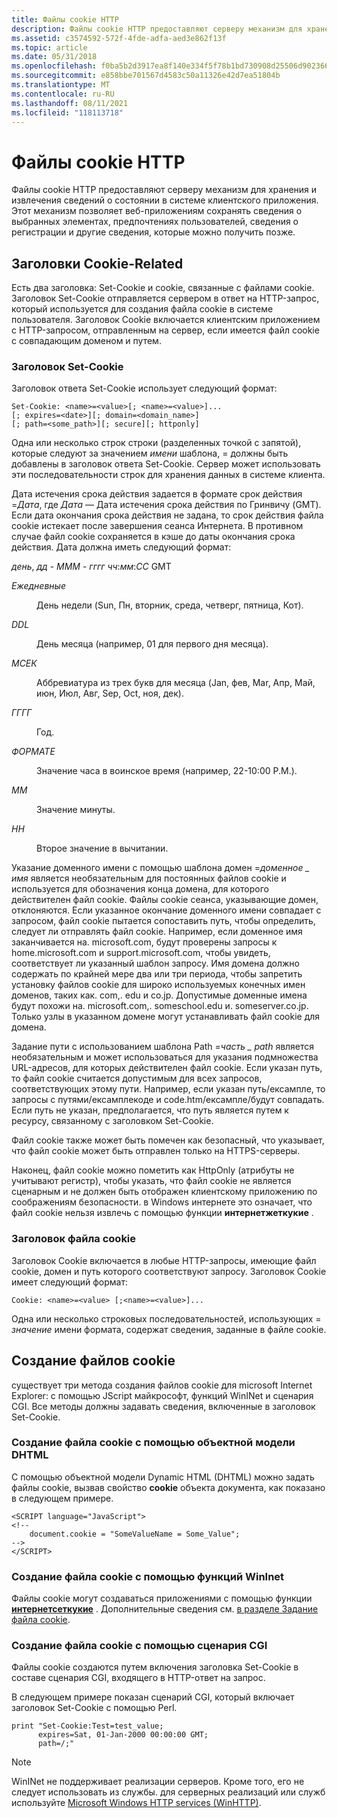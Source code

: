 ```yaml
---
title: Файлы cookie HTTP
description: Файлы cookie HTTP предоставляют серверу механизм для хранения и извлечения сведений о состоянии в системе клиентского приложения.
ms.assetid: c3574592-572f-4fde-adfa-aed3e862f13f
ms.topic: article
ms.date: 05/31/2018
ms.openlocfilehash: f0ba5b2d3917ea8f140e334f5f78b1bd730908d25506d9023667403410833c80
ms.sourcegitcommit: e858bbe701567d4583c50a11326e42d7ea51804b
ms.translationtype: MT
ms.contentlocale: ru-RU
ms.lasthandoff: 08/11/2021
ms.locfileid: "118113718"
---
```

# <a name="http-cookies"></a>Файлы cookie HTTP

Файлы cookie HTTP предоставляют серверу механизм для хранения и извлечения сведений о состоянии в системе клиентского приложения. Этот механизм позволяет веб-приложениям сохранять сведения о выбранных элементах, предпочтениях пользователей, сведения о регистрации и другие сведения, которые можно получить позже.

## <a name="cookie-related-headers"></a>Заголовки Cookie-Related

Есть два заголовка: Set-Cookie и cookie, связанные с файлами cookie. Заголовок Set-Cookie отправляется сервером в ответ на HTTP-запрос, который используется для создания файла cookie в системе пользователя. Заголовок Cookie включается клиентским приложением с HTTP-запросом, отправленным на сервер, если имеется файл cookie с совпадающим доменом и путем.

### <a name="set-cookie-header"></a>Заголовок Set-Cookie

Заголовок ответа Set-Cookie использует следующий формат:

``` syntax
Set-Cookie: <name>=<value>[; <name>=<value>]...
[; expires=<date>][; domain=<domain_name>]
[; path=<some_path>][; secure][; httponly]
```

Одна или несколько строк строки (разделенных точкой с запятой), которые следуют за значением *имени* шаблона, =  должны быть добавлены в заголовок ответа Set-Cookie. Сервер может использовать эти последовательности строк для хранения данных в системе клиента.

Дата истечения срока действия задается в формате срок действия =*Дата*, где *Дата* — Дата истечения срока действия по Гринвичу (GMT). Если дата окончания срока действия не задана, то срок действия файла cookie истекает после завершения сеанса Интернета. В противном случае файл cookie сохраняется в кэше до даты окончания срока действия. Дата должна иметь следующий формат:

*день*, *дд* - *МММ* - *гггг* *чч*:*мм*:*СС* GMT

<dl> <dt>

<span id="DAY"></span><span id="day"></span>*Ежедневные*
</dt> <dd>

День недели (Sun, Пн, вторник, среда, четверг, пятница, Кот).

</dd> <dt>

<span id="DD"></span><span id="dd"></span>*DDL*
</dt> <dd>

День месяца (например, 01 для первого дня месяца).

</dd> <dt>

<span id="MMM"></span><span id="mmm"></span>*МСЕК*
</dt> <dd>

Аббревиатура из трех букв для месяца (Jan, фев, Mar, Апр, Май, июн, Июл, Авг, Sep, Oct, ноя, дек).

</dd> <dt>

<span id="YYYY"></span><span id="yyyy"></span>*ГГГГ*
</dt> <dd>

Год.

</dd> <dt>

<span id="HH"></span><span id="hh"></span>*ФОРМАТЕ*
</dt> <dd>

Значение часа в воинское время (например, 22-10:00 P.M.).

</dd> <dt>

<span id="MM"></span><span id="mm"></span>*ММ*
</dt> <dd>

Значение минуты.

</dd> <dt>

<span id="SS"></span><span id="ss"></span>*НН*
</dt> <dd>

Второе значение в вычитании.

</dd> </dl>

Указание доменного имени с помощью шаблона домен =*доменное \_ имя* является необязательным для постоянных файлов cookie и используется для обозначения конца домена, для которого действителен файл cookie. Файлы cookie сеанса, указывающие домен, отклоняются. Если указанное окончание доменного имени совпадает с запросом, файл cookie пытается сопоставить путь, чтобы определить, следует ли отправлять файл cookie. Например, если доменное имя заканчивается на. microsoft.com, будут проверены запросы к home.microsoft.com и support.microsoft.com, чтобы увидеть, соответствует ли указанный шаблон запросу. Имя домена должно содержать по крайней мере два или три периода, чтобы запретить установку файлов cookie для широко используемых конечных имен доменов, таких как. com,. edu и co.jp. Допустимые доменные имена будут похожи на. microsoft.com,. someschool.edu и. someserver.co.jp. Только узлы в указанном домене могут устанавливать файл cookie для домена.

Задание пути с использованием шаблона Path =*часть \_ path* является необязательным и может использоваться для указания подмножества URL-адресов, для которых действителен файл cookie. Если указан путь, то файл cookie считается допустимым для всех запросов, соответствующих этому пути. Например, если указан путь/ексампле, то запросы с путями/ексамплекоде и code.htm/ексампле/будут совпадать. Если путь не указан, предполагается, что путь является путем к ресурсу, связанному с заголовком Set-Cookie.

Файл cookie также может быть помечен как безопасный, что указывает, что файл cookie может быть отправлен только на HTTPS-серверы.

Наконец, файл cookie можно пометить как HttpOnly (атрибуты не учитывают регистр), чтобы указать, что файл cookie не является сценарным и не должен быть отображен клиентскому приложению по соображениям безопасности. в Windows интернете это означает, что файл cookie нельзя извлечь с помощью функции **интернетжеткукие** .

### <a name="cookie-header"></a>Заголовок файла cookie

Заголовок Cookie включается в любые HTTP-запросы, имеющие файл cookie, домен и путь которого соответствуют запросу. Заголовок Cookie имеет следующий формат:

``` syntax
Cookie: <name>=<value> [;<name>=<value>]...
```

Одна или несколько строковых последовательностей, использующих  = *значение* имени формата, содержат сведения, заданные в файле cookie.

## <a name="generating-cookies"></a>Создание файлов cookie

существует три метода создания файлов cookie для microsoft Internet Explorer: с помощью JScript майкрософт, функций WinINet и сценария CGI. Все методы должны задавать сведения, включенные в заголовок Set-Cookie.

### <a name="generating-a-cookie-using-the-dhtml-object-model"></a>Создание файла cookie с помощью объектной модели DHTML

С помощью объектной модели Dynamic HTML (DHTML) можно задать файлы cookie, вызвав свойство **cookie** объекта документа, как показано в следующем примере.

``` syntax
<SCRIPT language="JavaScript">
<!--
    document.cookie = "SomeValueName = Some_Value";
-->
</SCRIPT>
```

### <a name="generating-a-cookie-using-the-wininet-functions"></a>Создание файла cookie с помощью функций WinInet

Файлы cookie могут создаваться приложениями с помощью функции [**интернетсеткукие**](/windows/desktop/api/Wininet/nf-wininet-internetsetcookiea) . Дополнительные сведения см. [в разделе Задание файла cookie](managing-cookies.md).

### <a name="generating-a-cookie-using-a-cgi-script"></a>Создание файла cookie с помощью сценария CGI

Файлы cookie создаются путем включения заголовка Set-Cookie в составе сценария CGI, входящего в HTTP-ответ на запрос.

В следующем примере показан сценарий CGI, который включает заголовок Set-Cookie с помощью Perl.

``` syntax
print "Set-Cookie:Test=test_value; 
      expires=Sat, 01-Jan-2000 00:00:00 GMT;
      path=/;"
```

> [!Note]  
> WinINet не поддерживает реализации серверов. Кроме того, его не следует использовать из службы. для серверных реализаций или служб используйте [Microsoft Windows HTTP services (WinHTTP)](/windows/desktop/WinHttp/winhttp-start-page).

 

 

 